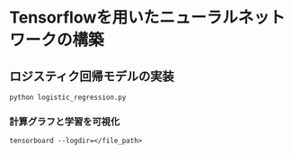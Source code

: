 # Tensorflowを用いたニューラルネットワークの構築

## ロジスティク回帰モデルの実装
```
python logistic_regression.py
```

### 計算グラフと学習を可視化
```
tensorboard --logdir=</file_path>
```
